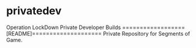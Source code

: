 # privatedev
Operation LockDown Private Developer Builds
==================[README]====================
Private Repository for Segments of Game.
